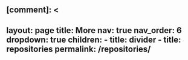 [comment]: <
---
layout: page
title: More
nav: true
nav_order: 6
dropdown: true
children: 
    - title: divider
    - title: repositories
      permalink: /repositories/
---
>